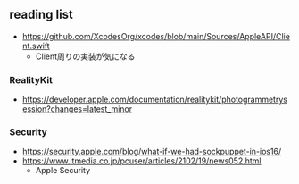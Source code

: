 ## reading list 
- https://github.com/XcodesOrg/xcodes/blob/main/Sources/AppleAPI/Client.swift
  - Client周りの実装が気になる

### RealityKit
- https://developer.apple.com/documentation/realitykit/photogrammetrysession?changes=latest_minor

### Security
- https://security.apple.com/blog/what-if-we-had-sockpuppet-in-ios16/
- https://www.itmedia.co.jp/pcuser/articles/2102/19/news052.html
  - Apple Security 
